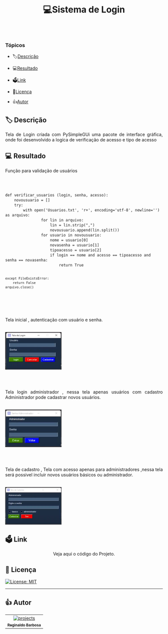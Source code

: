 


<h1 align="center">💻Sistema de Login</h1>
<br/>
<br/>
<!--<a align="center"> <img src="./img/Logo_regis.svg" alt="portfolio" width="80" height="400"/> </a>## -->

### Tópicos 

- 🏷[Descrição](#descrição)

- 💻[Resultado](#resultado)

- 🗳[Link](#link)

- 📌[Licença](#licença)

- 👍[Autor](#autor)




## 🏷 Descrição 

<p align="justify">
Tela de Login criada com PySimpleGUi uma pacote de interface gráfica, onde foi desenvolvido a logíca de verificação de acesso e tipo de acesso

</p>


## 💻 Resultado

<p align="justify">
Função para validação de usuários
</p>
</br>
<pre>
<code>
def verificar_usuarios (login, senha, acesso):
    novousuario = []
    try:
        with open('Usuarios.txt', 'r+', encoding='utf-8', newline='') as arquivo:
                for lin in arquivo:
                    lin = lin.strip(",")
                    novousuario.append(lin.split())
                for usuario in novousuario:
                    nome = usuario[0]
                    novasenha = usuario[1]
                    tipoacesso = usuario[2]
                    if login == nome and acesso == tipoacesso and senha == novasenha:
                        return True

    except FileExistsError:
        return False
    arquivo.close()
</code>
</pre>
</br>
<p align="justify">
Tela inicial , autenticação com usuário e senha.
</p>
</br>
<a align="center"> <img src="./img/Tela_inicial.png" alt="portfolio" width="180" height="120"/> </a> 

##
</br>
<p align="justify">
Tela login administrador , nessa tela apenas usuários com cadastro Administrador pode cadastrar novos usuários.
</p>
</br>
<a align="center"> <img src="./img/Tela_login_adm.png" alt="portfolio" width="180" height="120"/> </a> 

##

</br>
<p align="justify">
Tela de cadastro , Tela com acesso apenas para administradores ,nessa tela será possivel incluir novos usuários básicos ou administrador.
</p>
</br>
<a align="center"> <img src="./img/Tela_cadastro.png" alt="portfolio" width="180" height="120"/> </a> 


## 🗳 Link
 
 <p align="center">Veja aqui o código do <a href="https://github.com/Reginaldo-projects/Sistema_Login/blob/main/app.py" target="_blank"></a>Projeto.</p>




## 📌 Licença

[![License: MIT](https://img.shields.io/badge/License-MIT-yellow.svg)](https://github.com/Reginaldo-projects/Sistema_Login/blob/main/LICENSE)


 ---

## 👍 Autor

<table>
  <tr>
    <td align="center">
      <a href="https://github.com/Reginaldo-projects">
        <img src="https://avatars.githubusercontent.com/u/112530481" width="100px;" alt="projects"/><br>
        <sub>
          <b>Reginaldo Barbosa</b>
        </sub>
      </a>
    </td>
  </tr>
</table>

 